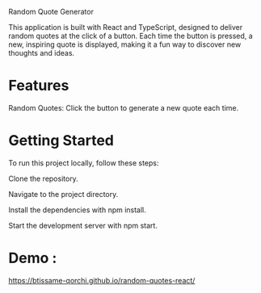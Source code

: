 Random Quote Generator

This application is built with React and TypeScript, designed to deliver random quotes at the click of a button. Each time the button is pressed, a new, inspiring quote is displayed, making it a fun way to discover new thoughts and ideas.

# Features

Random Quotes: Click the button to generate a new quote each time.

# Getting Started

To run this project locally, follow these steps:

Clone the repository.

Navigate to the project directory.

Install the dependencies with npm install.

Start the development server with npm start.

# Demo :
https://btissame-qorchi.github.io/random-quotes-react/
